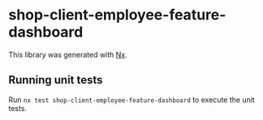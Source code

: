 # shop-client-employee-feature-dashboard

This library was generated with [Nx](https://nx.dev).

## Running unit tests

Run `nx test shop-client-employee-feature-dashboard` to execute the unit tests.

